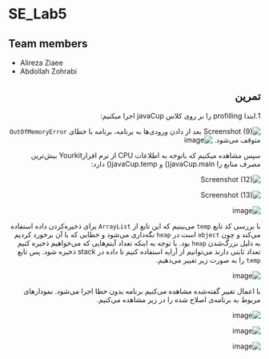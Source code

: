 # SE_Lab5

## Team members
* Alireza Ziaee
* Abdollah Zohrabi

<div dir='rtl'>

## تمرین
1.ابتدا profilling را بر روی کلاس javaCup اجرا میکنیم:


![Screenshot (9)](https://github.com/Abz81/SE_Lab5/assets/101315890/9413d913-f96e-46fc-83a5-8f6f6d67c87e)
بعد از دادن ورودی‌ها به برنامه، برنامه با خطای `OutOfMemoryError` متوقف می‌شود.
![image](https://github.com/Abz81/SE_Lab5/assets/45371919/5517a8c3-4c0a-46f9-b946-f5ed8b826e20)

سپس مشاهده میکنیم که باتوجه به اطلاعات   CPU  از نرم افزارYourkit بیش‌ترین مصرف منابع را javaCup.main() و  javaCup.temp() دارد:

![Screenshot (12)](https://github.com/Abz81/SE_Lab5/assets/101315890/8d31cc59-3b4c-4b33-90d7-d49b60251232)

![Screenshot (13)](https://github.com/Abz81/SE_Lab5/assets/101315890/a5f79da8-5879-47bd-949a-c97beaf77e54)

![image](https://github.com/Abz81/SE_Lab5/assets/45371919/6f75288b-da4f-4167-9201-32e2570e4d0a)

با بررسی کد تابع `temp` می‌بینیم که این تابع از `ArrayList` برای ذخیره‌کردن داده استفاده می‌کند و چون `object` است در `heap` نگه‌داری می‌شود و خطایی که با آن برخورد کردیم به دلیل بزرگ‌شدن `heap` بود. با توجه به اینکه تعداد آیتم‌هایی که می‌خواهیم ذخیره کنیم تعداد ثابتی دارند می‌توانیم از آرایه استفاده کنیم تا داده در stack ذخیره شود. پس تابع `temp` را به صورت زیر تغییر می‌دهیم.

![image](https://github.com/Abz81/SE_Lab5/assets/45371919/0028d200-0572-48fe-91fd-0251e92b0917)


با اعمال تغییر گفته‌شده مشاهده می‌کنیم برنامه بدون خطا اجرا می‌شود. نمودارهای مربوط به برنامه‌ی اصلاح شده را در زیر مشاهده می‌کنیم.

![image](https://github.com/Abz81/SE_Lab5/assets/45371919/cd15aa54-f54e-4ef8-8aa4-e02c335f932b)

![image](https://github.com/Abz81/SE_Lab5/assets/45371919/b532be9c-9b6c-43e3-83f4-8063bfea708e)

![image](https://github.com/Abz81/SE_Lab5/assets/45371919/33504a4e-c402-4d5f-879f-60cf02171607)



